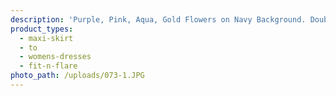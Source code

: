 ```yaml
---
description: 'Purple, Pink, Aqua, Gold Flowers on Navy Background. Double Brushed Poly.'
product_types:
  - maxi-skirt
  - to
  - womens-dresses
  - fit-n-flare
photo_path: /uploads/073-1.JPG
---
```

